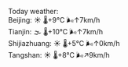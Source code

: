 Today weather:  
Beijing: ☀️ 🌡️+9°C 🌬️↑7km/h  
Tianjin: 🌫  🌡️+10°C 🌬️↑7km/h  
Shijiazhuang: ☀️ 🌡️+5°C 🌬️↑0km/h  
Tangshan: ☀️ 🌡️+8°C 🌬️↗9km/h  
